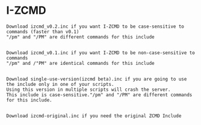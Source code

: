 # I-ZCMD

    Download izcmd_v0.2.inc if you want I-ZCMD to be case-sensitive to commands (faster than v0.1)
    "/pm" and "/PM" are different commands for this include


    Download izcmd_v0.1.inc if you want I-ZCMD to be non-case-sensitive to commands
    "/pm" and /"PM" are identical commands for this include
    

    Download single-use-version(izcmd beta).inc if you are going to use the include only in one of your scripts.
    Using this version in multiple scripts will crash the server.
    This include is case-sensitive."/pm" and "/PM" are different commands for this include.
    
    
    Download izcmd-original.inc if you need the original ZCMD Include
